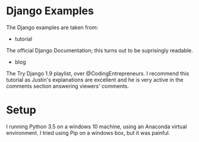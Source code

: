 # Django Examples

The Django examples are taken from:

+ tutorial

The official Django Documentation; this turns out to be suprisingly readable.

+ blog

The Try Django 1.9 playlist, over @CodingEntrepreneurs. I recommend this tutorial as Justin's explanations are excellent and he is very active in the comments section answering viewers' comments.

# Setup

I running Python 3.5 on a windows 10 machine, using an Anaconda virtual environment. I tried using Pip on a windows box, but it was painful.
